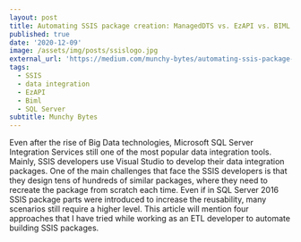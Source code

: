 ```yaml
---
layout: post
title: Automating SSIS package creation: ManagedDTS vs. EzAPI vs. BIML vs. ETLGen
published: true
date: '2020-12-09'
image: /assets/img/posts/ssislogo.jpg
external_url: 'https://medium.com/munchy-bytes/automating-ssis-package-creation-manageddts-vs-ezapi-vs-biml-vs-etlgen-d0dca92bf416'
tags:
  - SSIS
  - data integration
  - EzAPI
  - Biml
  - SQL Server
subtitle: Munchy Bytes
---
```

Even after the rise of Big Data technologies, Microsoft SQL Server Integration Services still one of the most popular data integration tools. Mainly, SSIS developers use Visual Studio to develop their data integration packages. One of the main challenges that face the SSIS developers is that they design tens of hundreds of similar packages, where they need to recreate the package from scratch each time. Even if in SQL Server 2016 SSIS package parts were introduced to increase the reusability, many scenarios still require a higher level.
This article will mention four approaches that I have tried while working as an ETL developer to automate building SSIS packages.
